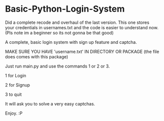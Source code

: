 # Basic-Python-Login-System
Did a complete recode and overhaul of the last version. This one stores your credentials in usernames.txt and the code is easier to understand now. (Pls note im a beginner so its not gonna be that good)

A complete, basic login system with sign up feature and captcha.

MAKE SURE YOU HAVE 'username.txt' IN DIRECTORY OR PACKAGE (the file does comes with this package)

Just run main.py and use the commands 1 or 2 or 3.

1 for Login

2 for Signup

3 to quit

It will ask you to solve a very easy captchas.

Enjoy. :P
